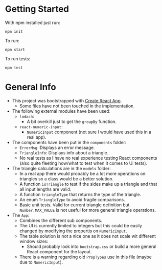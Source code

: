 # Getting Started

With npm installed just run:

```
npm init
```

To run:

```
npm start
```

To run tests:

```
npm test
```

# General Info

* This project was bootstrapped with [Create React App](https://github.com/facebookincubator/create-react-app).
    * Some files have not been touched in the implementation.
* The following external modules have been used:
    * ```lodash```:
        * A bit overkill just to get the ```groupBy``` function.
    * ```react-numeric-input```:
        * ```NumericInput``` component (not sure I would have used this in a real app).
* The components have been put in the ```components``` folder:
    * ```ErrorMsg```: Displays an error message.
    * ```TriangleInfo```: Displays info about a triangle.
    * No real tests as I have no real experience testing React components (also quite fleeting how/what to test when it comes to UI tests).
* The triangle calculations are in the ```models``` folder:
    * In a real app there would probably be a lot more operations on triangles so a class would be a better solution.
    * A function ```isTriangle``` to test if the sides make up a triangle and that all input lengths are valid.
    * A function ```triangleType``` that returns the type of the triangle.
    * An enum ```TriangleType``` to avoid fragile comparisons.
    * Basic unit tests. Valid for current triangle definition but ```Number.MAX_VALUE``` is not useful for more general triangle operations.
* The ```App```:
    * Combines the different sub components.
    * The UI is currently limited to integers but this could be easily changed by modifying the propertis on ```NumericInput```.
    * The table solution is not a nice one as it does not scale wit different window sizes:
        * Should probably look into ```bootstrap.css``` or build a more general React component for the layout.
    * There is a warning regarding old ```PropTypes``` use in this file (maybe due to ```NumericInput```).